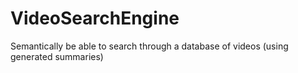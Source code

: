 # VideoSearchEngine
Semantically be able to search through a database of videos (using generated summaries)
